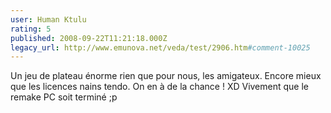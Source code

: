 ```yaml
---
user: Human Ktulu
rating: 5
published: 2008-09-22T11:21:18.000Z
legacy_url: http://www.emunova.net/veda/test/2906.htm#comment-10025
---
```

Un jeu de plateau énorme rien que pour nous, les amigateux. Encore mieux que les licences nains tendo. On en à de la chance ! XD
Vivement que le remake PC soit terminé ;p
